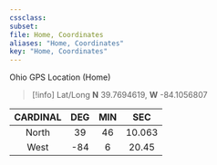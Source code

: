 ```yaml
---
cssclass:
subset:
file: Home, Coordinates
aliases: "Home, Coordinates"
key: "Home, Coordinates"
---
```


Ohio GPS Location (Home)

>[!info] Lat/Long
> **N** 39.7694619, **W** -84.1056807

| CARDINAL | DEG | MIN |  SEC   |
| :------: | :-: | :-: | :----: |
|  North   | 39  | 46  | 10.063 |
|   West   | -84 |  6  | 20.45  |
